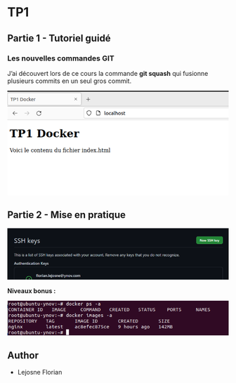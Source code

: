 # TP1
## Partie 1 - Tutoriel guidé

### Les nouvelles commandes GIT

J’ai découvert lors de ce cours la commande **git squash** qui fusionne plusieurs commits en un seul gros commit.

![img_2.png](img_2.png)

## Partie 2 - Mise en pratique

![img.png](img.png)

**Niveaux bonus :**

![img_1.png](img_1.png)

## Author

- Lejosne Florian

